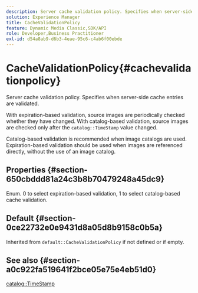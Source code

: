 ```yaml
---
description: Server cache validation policy. Specifies when server-side cache entries are validated.
solution: Experience Manager
title: CacheValidationPolicy
feature: Dynamic Media Classic,SDK/API
role: Developer,Business Practitioner
exl-id: d54a8ab9-d6b3-4eae-95c6-c4ab6f00ebde
---
```

# CacheValidationPolicy{#cachevalidationpolicy}

Server cache validation policy. Specifies when server-side cache entries are validated.

With expiration-based validation, source images are periodically checked whether they have changed. With catalog-based validation, source images are checked only after the `catalog::TimeStamp` value changed.

Catalog-based validation is recommended when image catalogs are used. Expiration-based validation should be used when images are referenced directly, without the use of an image catalog.

## Properties {#section-650cbddd81a24c3b8b70479248a45dc9}

Enum. 0 to select expiration-based validation, 1 to select catalog-based cache validation.

## Default {#section-0ce22732e0e9431d8a05d8b9158c0b5a}

Inherited from `default::CacheValidationPolicy` if not defined or if empty.

## See also {#section-a0c922fa519641f2bce05e75e4eb51d0}

[catalog::TimeStamp](../../../../../is-api/image-catalog/image-serving-api-ref/c-image-catalog-reference/c-image-svg-data-reference/c-svg-data-reference/r-timestamp-svg.md#reference-59a27b72f4cb4a53a3baba83214c4ded)
